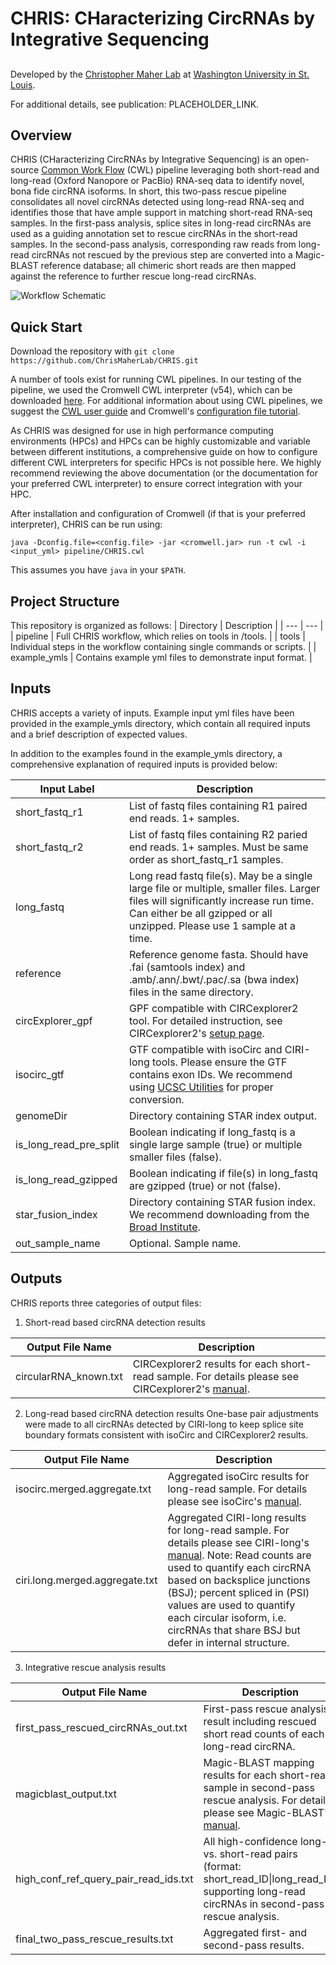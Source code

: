 
# CHRIS: CHaracterizing CircRNAs by Integrative Sequencing
##

Developed by the [Christopher Maher Lab](http://www.maherlab.com) at [Washington University in St. Louis](http://wustl.edu).

For additional details, see publication: PLACEHOLDER_LINK.

##

## Overview

CHRIS (CHaracterizing CircRNAs by Integrative Sequencing) is an open-source [Common Work Flow](https://www.commonwl.org/) (CWL) pipeline leveraging both short-read and long-read (Oxford Nanopore or PacBio) RNA-seq data to identify novel, bona fide circRNA isoforms. In short, this two-pass rescue pipeline consolidates all novel circRNAs detected using long-read RNA-seq and identifies those that have ample support in matching short-read RNA-seq samples. In the first-pass analysis, splice sites in long-read circRNAs are used as a guiding annotation set to rescue circRNAs in the short-read samples. In the second-pass analysis, corresponding raw reads from long-read circRNAs not rescued by the previous step are converted into a Magic-BLAST reference database; all chimeric short reads are then mapped against the reference to further rescue long-read circRNAs.

![Workflow Schematic](images/workflow_schematic.png "Workflow Schematic")

## Quick Start

Download the repository with `git clone https://github.com/ChrisMaherLab/CHRIS.git`

A number of tools exist for running CWL pipelines. In our testing of the pipeline, we used the Cromwell CWL interpreter (v54), which can be downloaded [here](https://github.com/broadinstitute/cromwell/releases). For additional information about using CWL pipelines, we suggest the [CWL user guide](https://www.commonwl.org/) and Cromwell's [configuration file tutorial](https://cromwell.readthedocs.io/en/stable/tutorials/ConfigurationFiles/).

As CHRIS was designed for use in high performance computing environments (HPCs) and HPCs can be highly customizable and variable between different institutions, a comprehensive guide on how to configure different CWL interpreters for specific HPCs is not possible here. We highly recommend reviewing the above documentation (or the documentation for your preferred CWL interpreter) to ensure correct integration with your HPC.

After installation and configuration of Cromwell (if that is your preferred interpreter), CHRIS can be run using:

`java -Dconfig.file=<config.file> -jar <cromwell.jar> run -t cwl -i <input_yml> pipeline/CHRIS.cwl`

This assumes you have `java` in your `$PATH`. 

## Project Structure

This repository is organized as follows:
| Directory | Description |
| --- | --- |
| pipeline | Full CHRIS workflow, which relies on tools in /tools. |
| tools | Individual steps in the workflow containing single commands or scripts. |
| example_ymls | Contains example yml files to demonstrate input format. |

## Inputs

CHRIS accepts a variety of inputs. Example input yml files have been provided in the example_ymls directory, which contain all required inputs and a brief description of expected values.

In addition to the examples found in the example_ymls directory, a comprehensive explanation of required inputs is provided below:

| Input Label | Description |
| --- | --- |
| short_fastq_r1 | List of fastq files containing R1 paired end reads. 1+ samples. |
| short_fastq_r2 | List of fastq files containing R2 paried end reads. 1+ samples. Must be same order as short_fastq_r1 samples. |
| long_fastq | Long read fastq file(s). May be a single large file or multiple, smaller files. Larger files will significantly increase run time. Can either be all gzipped or all unzipped. Please use 1 sample at a time. |
| reference | Reference genome fasta. Should have .fai (samtools index) and .amb/.ann/.bwt/.pac/.sa (bwa index) files in the same directory. |
| circExplorer_gpf | GPF compatible with CIRCexplorer2 tool. For detailed instruction, see CIRCexplorer2's [setup page](https://circexplorer2.readthedocs.io/en/latest/tutorial/setup/). |
| isocirc_gtf | GTF compatible with isoCirc and CIRI-long tools. Please ensure the GTF contains exon IDs. We recommend using [UCSC Utilities](http://hgdownload.soe.ucsc.edu/admin/exe/) for proper conversion. |
| genomeDir | Directory containing STAR index output. |
| is_long_read_pre_split | Boolean indicating if long_fastq is a single large sample (true) or multiple smaller files (false). |
| is_long_read_gzipped | Boolean indicating if file(s) in long_fastq are gzipped (true) or not (false). |
| star_fusion_index | Directory containing STAR fusion index. We recommend downloading from the [Broad Institute](https://data.broadinstitute.org/Trinity/CTAT_RESOURCE_LIB/). |
| out_sample_name | Optional. Sample name. |

## Outputs

CHRIS reports three categories of output files:
1. Short-read based circRNA detection results

| Output File Name | Description |
| --- | --- |
| circularRNA_known.txt | CIRCexplorer2 results for each short-read sample. For details please see CIRCexplorer2's [manual](https://circexplorer2.readthedocs.io/en/latest/modules/annotate). |

2. Long-read based circRNA detection results
One-base pair adjustments were made to all circRNAs detected by CIRI-long to keep splice site boundary formats consistent with isoCirc and CIRCexplorer2 results.

| Output File Name | Description |
| --- | --- |
| isocirc.merged.aggregate.txt | Aggregated isoCirc results for long-read sample. For details please see isoCirc's [manual](https://github.com/Xinglab/isoCirc). |
| ciri.long.merged.aggregate.txt | Aggregated CIRI-long results for long-read sample. For details please see CIRI-long's [manual](https://ciri-cookbook.readthedocs.io/en/latest/CIRI-long_2_usage.html#output-format). Note: Read counts are used to quantify each circRNA based on backsplice junctions (BSJ); percent spliced in (PSI) values are used to quantify each circular isoform, i.e. circRNAs that share BSJ but defer in internal structure. |

3. Integrative rescue analysis results
   
| Output File Name | Description |
| --- | --- |
| first_pass_rescued_circRNAs_out.txt | First-pass rescue analysis result including rescued short read counts of each long-read circRNA. |
| magicblast_output.txt | Magic-BLAST mapping results for each short-read sample in second-pass rescue analysis. For details please see Magic-BLAST's [manual](https://ncbi.github.io/magicblast/doc/output.html). |
| high_conf_ref_query_pair_read_ids.txt | All high-confidence long- vs. short-read pairs (format: short_read_ID\|long_read_ID) supporting long-read circRNAs in second-pass rescue analysis. |
| final_two_pass_rescue_results.txt | Aggregated first- and second-pass results. |


